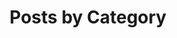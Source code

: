 ---
title: "Posts by Category"
layout: categories
permalink: /categories/
author_profile: true
sidebar:
  nav: "docs"
entries_layout: list
---